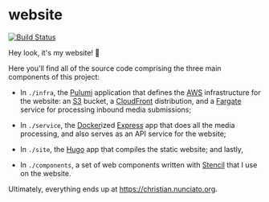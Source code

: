 # website

[![Build Status](https://travis-ci.org/cnunciato/website.svg?branch=master)](https://travis-ci.org/cnunciato/website)

Hey look, it's my website! 👋

Here you'll find all of the source code comprising the three main components of this project:

* In `./infra`, the [Pulumi](https://www.pulumi.com/) application that defines the [AWS](https://aws.amazon.com/) infrastructure for the website: an [S3](https://aws.amazon.com/s3/) bucket, a [CloudFront](https://aws.amazon.com/cloudfront/) distribution, and a [Fargate](https://aws.amazon.com/fargate/) service for processing inbound media submissions;

* In `./service`, the [Docker](https://www.docker.com/)ized [Express](https://expressjs.com/) app that does all the media processing, and also serves as an API service for the website;

* In `./site`, the [Hugo](https://gohugo.io/) app that compiles the static website; and lastly,

* In `./components`, a set of web components written with [Stencil](https://stenciljs.com/) that I use on the website.

Ultimately, everything ends up at https://christian.nunciato.org.
